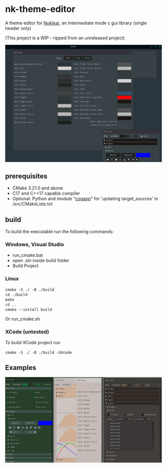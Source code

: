 # nk-theme-editor

A theme editor for [Nuklear](https://github.com/Immediate-Mode-UI/Nuklear), an intermediate mode c gui library (single header only)

(This project is a WIP - ripped from an unreleased project)


![screenshot](nk-theme-editor.png)

## prerequisites

- CMake 3.21.0 and above
- C17 and C++17 capable compiler
- Optional: Python and module "[cogapp](http://nedbatchelder.com/code/cog/)" for 'updating target_sources' in /src/CMakeLists.txt

## build

To build the executable run the following commands:

### Windows, Visual Studio

* run_cmake.bat
* open .sln inside build folder
* Build Project

### Linux

```
cmake -S ./ -B ./build
cd ./build
make
cd ..
cmake --install build
```

Or run_cmake.sh


### XCode (untested)

To build XCode project run

`cmake -S ./ -B ./build -GXcode`

## Examples

![examples](example-themes.png)
